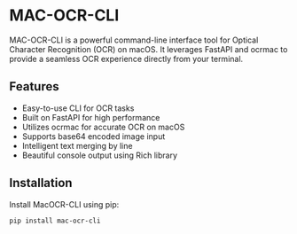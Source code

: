 # MAC-OCR-CLI

MAC-OCR-CLI is a powerful command-line interface tool for Optical Character Recognition (OCR) on macOS. 
It leverages FastAPI and ocrmac to provide a seamless OCR experience directly from your terminal.

## Features

- Easy-to-use CLI for OCR tasks
- Built on FastAPI for high performance
- Utilizes ocrmac for accurate OCR on macOS
- Supports base64 encoded image input
- Intelligent text merging by line
- Beautiful console output using Rich library

## Installation

Install MacOCR-CLI using pip:

```sh
pip install mac-ocr-cli